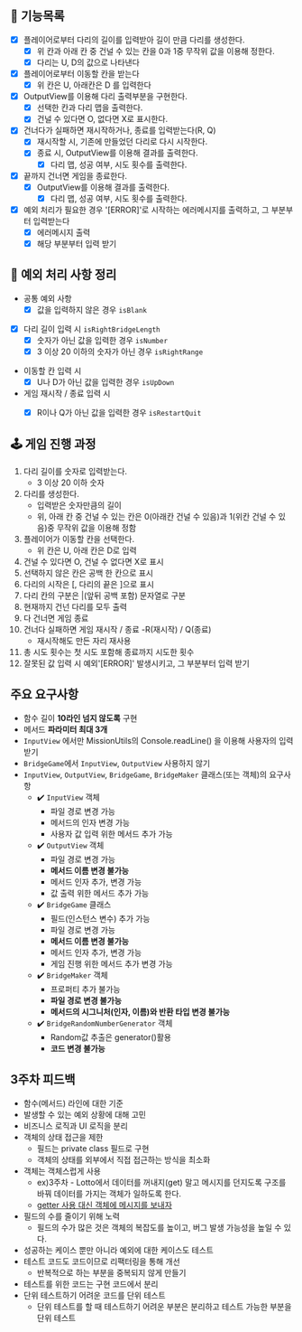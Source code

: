 ## 🔧 기능목록
- [x] 플레이어로부터 다리의 길이를 입력받아 길이 만큼 다리를 생성한다.
    - [x] 위 칸과 아래 칸 중 건널 수 있는 칸을 0과 1중 무작위 값을 이용해 정한다.
    - [x] 다리는 U, D의 값으로 나타낸다

- [x] 플레이어로부터 이동할 칸을 받는다 
    - [x] 위 칸은 U, 아래칸은 D 를 입력한다

- [x] OutputView를 이용해 다리 출력부분을 구현한다.
    - [x] 선택한 칸과 다리 맵을 출력한다.
    - [x] 건널 수 있다면 O, 없다면 X로 표시한다.

- [x] 건너다가 실패하면 재시작하거나, 종료를 입력받는다(R, Q)
    - [x] 재시작할 시, 기존에 만들었던 다리로 다시 시작한다.
    - [x] 종료 시, OutputView를 이용해 결과를 출력한다.
        - [x] 다리 맵, 성공 여부, 시도 횟수를 출력한다.

- [x] 끝까지 건너면 게임을 종료한다.
    - [x] OutputView를 이용해 결과를 출력한다.
        - [x] 다리 맵, 성공 여부, 시도 횟수를 출력한다.

- [x] 예외 처리가 필요한 경우 '[ERROR]'로 시작하는 에러메시지를 출력하고, 그 부분부터 입력받는다
    - [x] 에러메시지 출력
    - [x] 해당 부분부터 입력 받기

## 🚫 예외 처리 사항 정리  
- 공통 예외 사항
   - [x] 값을 입력하지 않은 경우 `isBlank`
- [x] 다리 길이 입력 시 `isRightBridgeLength`  
    - [x] 숫자가 아닌 값을 입력한 경우 `isNumber`
    - [x] 3 이상 20 이하의 숫자가 아닌 경우 `isRightRange`
- 이동할 칸 입력 시    
    - [x] U나 D가 아닌 값을 입력한 경우 `isUpDown`
- 게임 재시작 / 종료 입력 시
    - [x] R이나 Q가 아닌 값을 입력한 경우 `isRestartQuit`


## 🕹 게임 진행 과정  
1. 다리 길이를 숫자로 입력받는다.
    - 3 이상 20 이하 숫자
2. 다리를 생성한다.
    - 입력받은 숫자만큼의 길이
    - 위, 아래 칸 중 건널 수 있는 칸은 0(아래칸 건널 수 있음)과 1(위칸 건널 수 있음)중 무작위 값을 이용해 정함  
3. 플레이어가 이동할 칸을 선택한다.
    - 위 칸은 U, 아래 칸은 D로 입력
4. 건널 수 있다면 O, 건널 수 없다면 X로 표시
5. 선택하지 않은 칸은 공백 한 칸으로 표시
6. 다리의 시작은 [, 다리의 끝은 ]으로 표시
7. 다리 칸의 구분은 |(앞뒤 공백 포함) 문자열로 구분
8. 현재까지 건넌 다리를 모두 출력
9. 다 건너면 게임 종료
10. 건너다 실패하면 게임 재시작 / 종료
    -R(재시작) / Q(종료)
    - 재시작해도 만든 자리 재사용
11. 총 시도 횟수는 첫 시도 포함해 종료까지 시도한 횟수
12. 잘못된 값 입력 시 예외'[ERROR]' 발생시키고, 그 부분부터 입력 받기


## 주요 요구사항
- 함수 길이 **10라인 넘지 않도록** 구현
- 메서드 **파라미터 최대 3개**
- `InputView` 에서만 MissionUtils의 Console.readLine() 을 이용해 사용자의 입력 받기
- `BridgeGame`에서 `InputView`, `OutputView` 사용하지 않기  
- `InputView`, `OutputView`, `BridgeGame`, `BridgeMaker` 클래스(또는 객체)의 요구사항
    - ✔️ `InputView` 객체
        - 파일 경로 변경 가능
        - 메서드의 인자 변경 가능
        - 사용자 값 입력 위한 메서드 추가 가능
    - ✔️ `OutputView` 객체
        - 파일 경로 변경 가능
        - **메서드 이름 변경 불가능**
        - 메서드 인자 추가, 변경 가능
        - 값 출력 위한 메서드 추가 가능
    - ✔️ `BridgeGame` 클래스
        - 필드(인스턴스 변수) 추가 가능
        - 파일 경로 변경 가능
        - **메서드 이름 변경 불가능**
        - 메서드 인자 추가, 변경 가능
        - 게임 진행 위한 메서드 추가 변경 가능
    - ✔️ `BridgeMaker` 객체
        - 프로퍼티 추가 불가능
        - **파일 경로 변경 불가능**
        - **메서드의 시그니처(인자, 이름)와 반환 타입 변경 불가능**
    - ✔️ `BridgeRandomNumberGenerator` 객체
        - Random값 추출은 generator()활용
        - **코드 변경 불가능**

## 3주차 피드백
- 함수(메서드) 라인에 대한 기준
- 발생할 수 있는 예외 상황에 대해 고민
- 비즈니스 로직과 UI 로직을 분리
- 객체의 상태 접근을 제한
    - 필드는 private class 필드로 구현 
    - 객체의 상태를 외부에서 직접 접근하는 방식을 최소화
- 객체는 객체스럽게 사용
    - ex)3주차 - Lotto에서 데이터를 꺼내지(get) 말고 메시지를 던지도록 구조를 바꿔 데이터를 가지는 객체가 일하도록 한다.
    - [getter 사용 대신 객체에 메시지를 보내자](https://tecoble.techcourse.co.kr/post/2020-04-28-ask-instead-of-getter/)
- 필드의 수를 줄이기 위해 노력
    - 필드의 수가 많은 것은 객체의 복잡도를 높이고, 버그 발생 가능성을 높일 수 있다.
- 성공하는 케이스 뿐만 아니라 예외에 대한 케이스도 테스트
- 테스트 코드도 코드이므로 리팩터링을 통해 개선
    - 반복적으로 하는 부분을 중복되지 않게 만들기
- 테스트를 위한 코드는 구현 코드에서 분리
- 단위 테스트하기 어려운 코드를 단위 테스트
    -  단위 테스트를 할 때 테스트하기 어려운 부분은 분리하고 테스트 가능한 부분을 단위 테스트